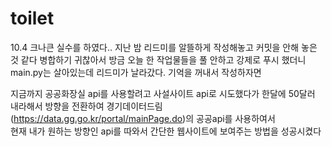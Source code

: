 # toilet


10.4 크나큰 실수를 하였다..  지난 밤 리드미를 알뜰하게 작성해놓고 커밋을 안해 놓은 것 같다 
병합하기 귀찮아서 방금 오늘 한 작업물들을 풀 안하고 강제로 푸시 했더니 main.py는 살아있는데 리드미가 날라갔다.
기억을 꺼내서 작성하자면

지금까지 공공화장실 api를 사용할려고 사설사이트 api로 시도했다가 한달에 50달러 내라해서 방향을 전환하여 
경기데이터드림(https://data.gg.go.kr/portal/mainPage.do)의 공공api를 사용하여서  
현재 내가 원하는 방향인 api를 따와서 간단한 웹사이트에 보여주는 방법을 성공시켰다
